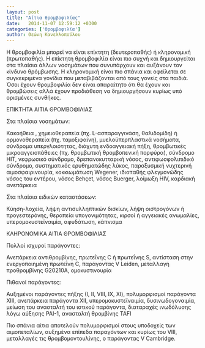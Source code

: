 ```yaml
---
layout: post
title: "Αίτια θρομβοφιλίας"
date:   2014-11-07 12:59:12 +0300
categories: ['Θρομβοφιλία']
author: Θεώνη Κανελλοπούλου
---
```


Η θρομβοφιλία μπορεί να είναι επίκτητη (δευτεροπαθής) ή κληρονομική (πρωτοπαθής). Η επίκτητη θρομβοφιλία είναι πιο συχνή και δημιουργείται στα πλαίσια άλλων νοσημάτων που συνυπάρχουν και αυξάνουν τον κίνδυνο θρόμβωσης. Η κληρονομική είναι πιο σπάνια και οφείλεται σε συγκεκριμένα γονίδια που μεταβιβάζονται από τους γονείς στα παιδιά. Όσοι έχουν θρομβοφιλία δεν είναι απαραίτητο ότι θα έχουν και θρομβώσεις αλλά έχουν προδιάθεση να δημιουργήσουν κυρίως υπό ορισμένες συνθήκες.
<!--break-->

ΕΠΙΚΤΗΤΑ ΑΙΤΙΑ ΘΡΟΜΒΟΦΙΛΙΑΣ

Στα πλαίσια νοσημάτων:

Κακοήθεια , χημειοθεραπεία (πχ. L-ασπαραγγινάση, θαλιδομίδη) ή ορμονοθεραπεία (πχ. ταμοξιφαίνη), μυελοϋπερπλαστικά νοσήματα, σύνδρομα υπεργλοιότητας, διάχυτη ενδοαγγειακή πήξη, θρομβωτικές μικροαγγειοπάθειες (πχ. θρομβωτική θρομβοπενική πορφύρα), σύνδρομο HIT, νεφρωσικό σύνδρομο, δρεπανοκυτταρική νόσος, αντιφωσφολιπιδικό σύνδρομο, συστηματικός ερυθηματώδης λύκος, παροξυσμική νυχτερινή αιμοσφαιρινουρία, κοκκιωμάτωση Wegener, ιδιοπαθής φλεγμονώδης νόσος του εντέρου, νόσος Behçet, νόσος Buerger, λοίμωξη HIV, καρδιακή ανεπάρκεια

Στα πλαίσια ειδικών καταστάσεων:

Κύηση-λοχεία, λήψη αντισυλληπτικών δισκίων, λήψη οιστρογόνων ή προγεστερόνης, θεραπεία υπογονιμότητας, κιρσοί ή αγγειακές ανωμαλίες, υπερομοκυστεϊναιμία, αφυδάτωση, κάπνισμα

ΚΛΗΡΟΝΟΜΙΚΑ ΑΙΤΙΑ ΘΡΟΜΒΟΦΙΛΙΑΣ

Πολλοί ισχυροί παράγοντες:

Ανεπάρκεια αντιθρομβίνης, πρωτεΐνης C ή πρωτεΐνης S, αντίσταση στην ενεργοποιημένη πρωτεΐνη C, παράγοντας V Leiden, μεταλλαγή προθρομβίνης G20210A, ομοκυστινουρία

Πιθανοί παράγοντες:

Αυξημένοι παράγοντες πήξης (Ι, ΙΙ, VIII, IX, XI), πολυμορφισμοί παράγοντα XIII, ανεπάρκεια παράγοντα XII, υπερομοκυστεϊναιμία, δυσινωδογοναιμία, μείωση του ανασταλτή του ιστικού παράγοντα, διαταραχές ινωδόλυσης λόγω αύξησης PAI-1, ανασταλτή θρομβίνης TAFI

Πιο σπάνια αίτια αποτελούν πολυμορφισμοί στους υποδοχείς των αιμοπεταλίων, αυξημένα επίπεδα παραγόντων και κυρίως του VIII, μεταλλαγές τις θρομβομοντουλίνης, ο παράγοντας V Cambridge.

